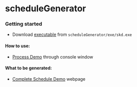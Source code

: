 scheduleGenerator
=================


### Getting started
- Download [executable](./exe) from ```scheduleGenerator/exe/skd.exe```

#### How to use:
- [Process Demo](https://tingkao.github.io/scheduleGenerator/skd_console_demo/demo.html) through console window
#### What to be generated:
- [Complete Schedule Demo](https://tingkao.github.io/scheduleGenerator/skd_demo/schedule.html) webpage
